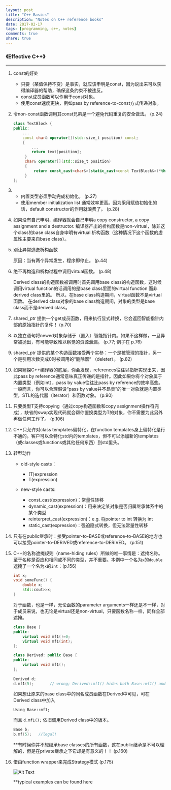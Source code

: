 ```yaml
---
layout: post
title: "C++ Basics"
description: "Notes on C++ reference books"
date: 2017-02-17
tags: [programming, c++, notes]
comments: true
share: true
---
```


### 《Effective C++》

---
1. const的好处
    - 只要（某值保持不变）是事实，就应该申明是const，因为说出来可以获得编译器的帮助，确保这条约束不被违反。
    - const成员函数可以作用于const对象。
    - 使用const速度更快，例如pass by reference-to-const方式传递对象。
2. 令non-const函数调用其const兄弟是一个避免代码重复的安全做法。 (p.24)

    ``` c++
    class TextBlock {
    public:
        ...
        const char& operator[](std::size_t position) const;
        {
            ...
            return text[position];
         }
         char& operator[](std::size_t position)
         {
             return const_cast<char&>(static_cast<const TextBlock&>(*this)[position]);
         }   
    };
    ```
3. - 内置类型必须手动完成初始化。 (p.27)
   - 使用member initialization list 通常效率更高。因为采用赋值初始化的话，default constructor的作用就浪费了。 (p.28)

4. 如果没有自己申明，编译器就会自己申明a copy constructor, a copy assignment and a destructor. 
编译器产出的析构函数是non-virtual，除非这个class的base class自身申明有virtual 析构函数（这种情况下这个函数的虚属性主要来自base class）。

5. 别让异常逃逸析构函数

    原因：当有两个异常发生，程序即停止。 (p.44)

6. 绝不再构造和析构过程中调用virtual函数。 (p.48)

   Derived class的构造函数被调用时首先调用base class的构造函数，这时候调用virtual function的话调用的是base class里面的virtual function 而非derived class里的。
所以，在base class构造期间，virtual函数不是virtual函数。
在derived class对象的base class构造期间，对象的类型是base class而不是derived class。

7. shared_ptr 提供一个get成员函数，用来执行显式转换，它会返回智能指针内部的原始指针的复件！ (p.70)

8. 以独立语句将newed对象存储于（置入）智能指针内。如果不这样做，一旦异常被抛出，有可能导致难以察觉的资源泄漏。 (p.77; 例子在 p.76)

9. shared_ptr 提供的某个构造函数接受两个实参：一个是被管理的指针，另一个是引用次数变成0时被调用的“删除器“ （deleter）。 (p.82)

10. 如果窥探C++编译器的底层，你会发现，references往往以指针实现出来，因此pass by reference通常意味真正传递的是指针。因此如果你有个对象属于内置类型（例如int），pass by value往往比pass by reference的效率高些。一般而言，你可以合理假设“pass by value并不昂贵”的唯一对象就是内置类型，STL的迭代器（iterator）和函数对象。 (p.90)

11. 只要类型T支持copying（通过copy构造函数和copy assignment操作符完成），缺省的swap实现代码就会帮你置换类型为T的对象，你不需要为此另外再做任何工作了。 (p.106)

12. C++只允许对class templates偏特化，在function templates身上偏特化是行不通的。客户可以全特化std内的templates，但不可以添加新的templates（或classes或functions或其他任何东西）到std里头。

13. 转型动作

    - old-style casts：
      - (T)expression
      - T(expression)
   
    - new-style casts:
      - const_cast<T>(expression)：常量性转移
      - dynamic_cast<T>(expression)：用来决定某对象是否归属继承体系中的某个类型
      - reinterpret_cast<T>(expression)：e.g. 将pointer to int 转换为 int
      - static_cast<T>(expression)：强迫隐式转换，但无法常量性转移

14. 只有在public继承时：接受pointer-to-BASE或reference-to-BASE的地方也可以接受pointer-to-DERIVED或reference-to-DERIVED。 (p.151)

15. C++的名称遮掩规则（name-hiding rules）所做的唯一事情是：遮掩名称。至于名称是否应和相同或不同的类型，并不重要。本例中一个名为`x`的`double`遮掩了一个名为`x`的`int`：(p.156)

    ``` c++
    int x;
    void someFunc() {
        double x;
        std::cout>>x;
    }
    ```

    对于函数，也是一样，无论函数的parameter arguments一样还是不一样，对于成员来说，也无论是virtual还是non-virtual，只要函数名称一样，同样全部遮掩。

    ``` c++
    class Base {
    public:
        virtual void mf1()=0;
        virtual void mf1(int);
    };

    class Derived: public Base {
    public:
        virtual void mf1();
    };
  
    Derived d;
    d.mf1(5);       // wrong; Derived::mf1() hides both Base::mf1() and Base::mf1(int)
    ```

    如果想让原来的base class中的同名成员函数在Derived中可见，可在Derived class中加入

    `Using Base::mf1;`

    而且
  `d.mf1();`
    依旧调用Derived class中的版本。

    ``` c++
    Base b;
    b.mf(5);   //legal!
    ```
    **有时候你并不想继承base classes的所有函数，这在public继承是不可以理解的，但是在private继承之下它却是有意义的！！  (p.160)
	
16. 借由function wrapper来完成Strategy模式  (p.175)

    ![Alt Text](https://scuiaa555.github.io/assets/images/2017-02-17-function.png "a")

    **typical examples can be found here


